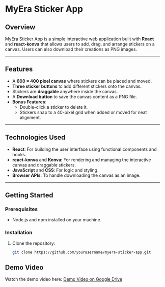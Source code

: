 # MyEra Sticker App

## Overview

MyEra Sticker App is a simple interactive web application built with **React** and **react-konva** that allows users to add, drag, and arrange stickers on a canvas. Users can also download their creations as PNG images.

---

## Features

- A **600 × 400 pixel canvas** where stickers can be placed and moved.
- **Three sticker buttons** to add different stickers onto the canvas.
- Stickers are **draggable** anywhere inside the canvas.
- A **Download button** to save the canvas content as a PNG file.
- **Bonus Features**:
  - Double-click a sticker to delete it.
  - Stickers snap to a 40-pixel grid when added or moved for neat alignment.

---

## Technologies Used

- **React**: For building the user interface using functional components and hooks.
- **react-konva** and **Konva**: For rendering and managing the interactive canvas and draggable stickers.
- **JavaScript** and **CSS**: For logic and styling.
- **Browser APIs**: To handle downloading the canvas as an image.

---

## Getting Started

### Prerequisites

- Node.js and npm installed on your machine.

### Installation

1. Clone the repository:

   ```bash
   git clone https://github.com/yourusername/myera-sticker-app.git

## Demo Video

Watch the demo video here: [Demo Video on Google Drive](https://drive.google.com/file/d/1Zn_IupsRcQaWetZz0tjI9YecgaPwVvNA/view?usp=drive_link)
